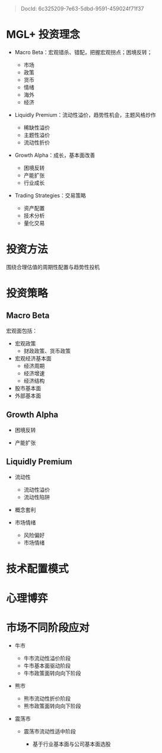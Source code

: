> DocId: 6c325209-7e63-5dbd-9591-459024f71f37

# MGL+ 投资理念

- Macro Beta：宏观错杀、错配，把握宏观拐点；困境反转；

  - 市场
  - 政策
  - 货币
  - 情绪
  - 海外
  - 经济

- Liquidly Premium：流动性溢价，趋势性机会，主题风格炒作

  - 稀缺性溢价
  - 主题性溢价
  - 流动性折价

- Growth Alpha：成长，基本面改善

  - 困境反转
  - 产能扩张
  - 行业成长

- Trading Strategies：交易策略
  - 资产配置
  - 技术分析
  - 量化交易

# 投资方法

围绕合理估值的周期性配置与趋势性投机

# 投资策略

## Macro Beta

宏观面包括：

- 宏观政策
  - 财政政策、货币政策
- 宏观经济基本面
  - 经济周期
  - 经济增速
  - 经济结构
- 股市基本面
- 外部基本面

## Growth Alpha

- 困境反转

- 产能扩张

## Liquidly Premium

- 流动性

  - 流动性溢价
  - 流动性陷阱

- 概念套利

- 市场情绪
  - 风险偏好
  - 市场情绪

# 技术配置模式

# 心理博弈

# 市场不同阶段应对

- 牛市

  - 牛市流动性溢价阶段
  - 牛市基本面驱动阶段
  - 牛市政策面转向向下阶段

- 熊市

  - 熊市流动性折价阶段
  - 熊市政策面转向向下阶段

- 震荡市

  - 震荡市流动性适中阶段

    - 基于行业基本面与公司基本面选股
